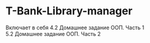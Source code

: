# T-Bank-Library-manager
Включает в себя
4.2 Домашнее задание ООП. Часть 1  
5.2 Домашнее задание ООП. Часть 2
